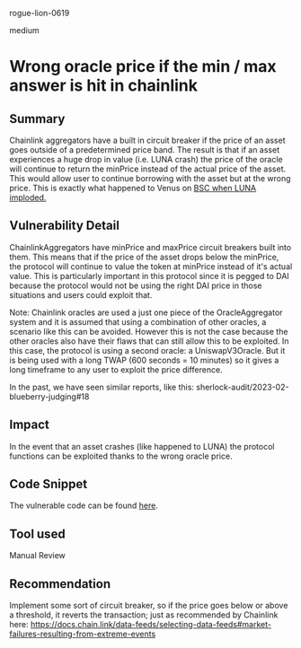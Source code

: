 rogue-lion-0619

medium

# Wrong oracle price if the min / max answer is hit in chainlink

## Summary

Chainlink aggregators have a built in circuit breaker if the price of an asset goes outside of a predetermined price band. The result is that if an asset experiences a huge drop in value (i.e. LUNA crash) the price of the oracle will continue to return the minPrice instead of the actual price of the asset. This would allow user to continue borrowing with the asset but at the wrong price. This is exactly what happened to Venus on [BSC when LUNA imploded.](https://rekt.news/venus-blizz-rekt/)

## Vulnerability Detail

ChainlinkAggregators have minPrice and maxPrice circuit breakers built into them. This means that if the price of the asset drops below the minPrice, the protocol will continue to value the token at minPrice instead of it's actual value. This is particularly important in this protocol since it is pegged to DAI because the protocol would not be using the right DAI price in those situations and users could exploit that.

Note:
Chainlink oracles are used a just one piece of the OracleAggregator system and it is assumed that using a combination of other oracles, a scenario like this can be avoided. However this is not the case because the other oracles also have their flaws that can still allow this to be exploited. In this case, the protocol is using a second oracle: a UniswapV3Oracle. But it is being used with a long TWAP (600 seconds = 10 minutes) so it gives a long timeframe to any user to exploit the price difference.

In the past, we have seen similar reports, like this: sherlock-audit/2023-02-blueberry-judging#18

## Impact

In the event that an asset crashes (like happened to LUNA) the protocol functions can be exploited thanks to the wrong oracle price.

## Code Snippet

The vulnerable code can be found [here](https://github.com/sherlock-audit/2023-04-hubble-exchange/blob/1f9a5ed0ca8f6004bbb7b099ecbb8ae796557849/hubble-protocol/contracts/Oracle.sol#L33).

## Tool used

Manual Review

## Recommendation

Implement some sort of circuit breaker, so if the price goes below or above a threshold, it reverts the transaction; just as recommended by Chainlink here: https://docs.chain.link/data-feeds/selecting-data-feeds#market-failures-resulting-from-extreme-events
